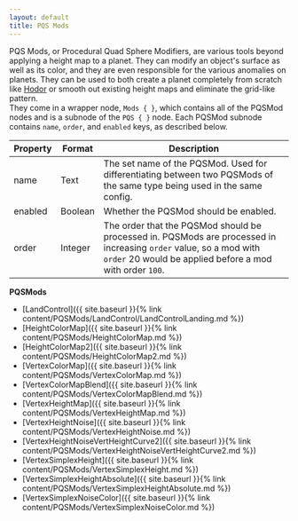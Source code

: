 ```yaml
---
layout: default
title: PQS Mods
---
```


PQS Mods, or Procedural Quad Sphere Modifiers, are various tools beyond applying a height map to a planet. They can modify an object's surface as well as its color, and they are even responsible for the various anomalies on planets. They can be used to both create a planet completely from scratch like [Hodor](https://github.com/Kopernicus/KopernicusExamples/blob/master/KopernicusExamples/Creating%20New%20Bodies/ProceduralBody/Hodor.cfg) or smooth out existing height maps and eliminate the grid-like pattern.  
They come in a wrapper node, `Mods { }`, which contains all of the PQSMod nodes and is a subnode of the `PQS { }` node.
Each PQSMod subnode contains `name`, `order`, and `enabled` keys, as described below.

|Property|Format|Description|
|--------|------|-----------|
|name|Text|The set name of the PQSMod. Used for differentiating between two PQSMods of the same type being used in the same config.|
|enabled|Boolean|Whether the PQSMod should be enabled.|
|order|Integer|The order that the PQSMod should be processed in. PQSMods are processed in increasing `order` value, so a mod with `order` 20 would be applied before a mod with order `100`.|

**PQSMods**
+ [LandControl]({{ site.baseurl }}{% link content/PQSMods/LandControl/LandControlLanding.md %})
+ [HeightColorMap]({{ site.baseurl }}{% link content/PQSMods/HeightColorMap.md %})
+ [HeightColorMap2]({{ site.baseurl }}{% link content/PQSMods/HeightColorMap2.md %})
+ [VertexColorMap]({{ site.baseurl }}{% link content/PQSMods/VertexColorMap.md %})
+ [VertexColorMapBlend]({{ site.baseurl }}{% link content/PQSMods/VertexColorMapBlend.md %})
+ [VertexHeightMap]({{ site.baseurl }}{% link content/PQSMods/VertexHeightMap.md %})
+ [VertexHeightNoise]({{ site.baseurl }}{% link content/PQSMods/VertexHeightNoise.md %})
+ [VertexHeightNoiseVertHeightCurve2]({{ site.baseurl }}{% link content/PQSMods/VertexHeightNoiseVertHeightCurve2.md %})
+ [VertexSimplexHeight]({{ site.baseurl }}{% link content/PQSMods/VertexSimplexHeight.md %})
+ [VertexSimplexHeightAbsolute]({{ site.baseurl }}{% link content/PQSMods/VertexSimplexHeightAbsolute.md %})
+ [VertexSimplexNoiseColor]({{ site.baseurl }}{% link content/PQSMods/VertexSimplexNoiseColor.md %})

